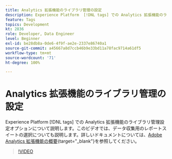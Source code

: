 ```yaml
---
title: Analytics 拡張機能のライブラリ管理の設定
description: Experience Platform  [!DNL tags] での Analytics 拡張機能のライブラリ管理設定オプションについて説明します。このビデオでは、データ収集用のレポートスイートの選択についても説明します。
feature: Tags
topics: Development
kt: 2836
role: Developer, Data Engineer
level: Beginner
exl-id: be28db8a-0de6-4f9f-ae2e-2337e86740a1
source-git-commit: a45667a8d7ccb46b9e33bd11a78fac9714a61df5
workflow-type: tm+mt
source-wordcount: '71'
ht-degree: 100%

---
```


# Analytics 拡張機能のライブラリ管理の設定

Experience Platform [!DNL tags] での Analytics 拡張機能のライブラリ管理設定オプションについて説明します。このビデオでは、データ収集用のレポートスイートの選択についても説明します。詳しいドキュメントについては、[Adobe Analytics 拡張機能の概要](https://experienceleague.adobe.com/docs/experience-platform/tags/extensions/client/analytics/overview.html?lang=ja){target="_blank"}を参照してください。

>[!VIDEO](https://video.tv.adobe.com/v/27092/?quality=12&learn=on)
